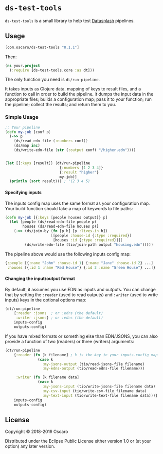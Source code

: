 # `ds-test-tools`

`ds-test-tools` is a small library to help test [Datasplash][] pipelines.

[Datasplash]: https://github.com/ngrunwald/datasplash

## Usage

```clojure
[com.oscaro/ds-test-tools "0.1.1"]
```

Then:

```clojure
(ns your.project
  (:require [ds-test-tools.core :as dt]))
```

The only function you need is `dt/run-pipeline`.

It takes inputs as Clojure data, mapping of keys to result files, and a
function to call in order to build the pipeline. It dumps the input data in the
appropriate files; builds a configuration map; pass it to your function; run
the pipeline; collect the results; and return them to you.

### Simple Usage

```clojure
;; Your pipeline
(defn my-job [conf p]
  (->> p
    (ds/read-edn-file (:numbers conf))
    (ds/map inc)
    (ds/write-edn-file (str (:output conf) "/higher.edn"))))


(let [{:keys [result]} (dt/run-pipeline
                         {:numbers [1 2 3 4]}
                         {:result "higher"}
                         my-job)]
  (println (sort result))) ; '(2 3 4 5)
```

#### Specifying inputs

The inputs config map uses the same format as your configuration map. Your
build function should take a map of keywords to file paths:

```clojure
(defn my-job [{:keys [people houses output]} p]
  (let [people (ds/read-edn-file people p)
        houses (ds/read-edn-file houses p)]
    (->> (ds/join-by (fn [p h] [p :lives-in h])
                     [[people :house-id {:type :required}]
                      [houses :id {:type :required}]])
         (ds/write-edn-file (tio/join-path output "housing.edn")))))
```

The pipeline above would use the following inputs config map:

```clojure
{:people [{:name "John" :house-id 1} {:name "Jane" :house-id 2} ...]
 :houses [{:id 1 :name "Red House"} {:id 2 :name "Green House"} ...]}
```

#### Changing the input/output format

By default, it assumes you use EDN as inputs and outputs. You can change that
by setting the `:reader` (used to read outputs) and `:writer` (used to write
inputs) keys in the optional options map:

```clojure
(dt/run-pipeline
    {:reader :jsons  ; or :edns (the default)
     :writer :jsons} ; or :edns (the default)
    inputs-config
    outputs-config)
```

If you have mixed formats or something else than EDN/JSONS, you can also
provide a function of two (readers) or three (writers) arguments:

```clojure
(dt/run-pipeline
    {:reader (fn [k filename] ; k is the key in your inputs-config map
               (case k
                 :my-jsons-output (tio/read-jsons-file filename)
                 :my-edns-output (tio/read-edns-file filename)))

     :writer (fn [k filename data]
               (case k
                 :my-jsons-input (tio/write-jsons-file filename data)
                 :my-csv-input (tio/write-csv-file filename data)
                 :my-text-input (tio/write-text-file filename data)))}
    inputs-config
    outputs-config)
```

## License

Copyright © 2018-2019 Oscaro

Distributed under the Eclipse Public License either version 1.0 or (at your
option) any later version.
